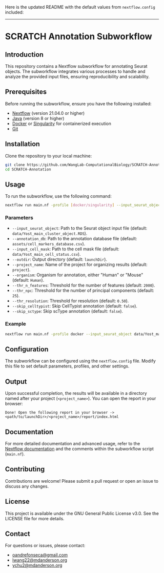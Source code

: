Here is the updated README with the default values from `nextflow.config` included:

---

# SCRATCH Annotation Subworkflow

## Introduction
This repository contains a Nextflow subworkflow for annotating Seurat objects. The subworkflow integrates various processes to handle and analyze the provided input files, ensuring reproducibility and scalability.

## Prerequisites
Before running the subworkflow, ensure you have the following installed:
- [Nextflow](https://www.nextflow.io/) (version 21.04.0 or higher)
- [Java](https://www.oracle.com/java/technologies/javase-downloads.html) (version 8 or higher)
- [Docker](https://www.docker.com/) or [Singularity](https://sylabs.io/singularity/) for containerized execution
- [Git](https://git-scm.com/)

## Installation
Clone the repository to your local machine:
```bash
git clone https://github.com/WangLab-ComputationalBiology/SCRATCH-Annotation.git
cd SCRATCH-Annotation
```

## Usage
To run the subworkflow, use the following command:
```bash
nextflow run main.nf -profile [docker/singularity] --input_seurat_object <path/to/seurat_object.RDS> --annotation_db <path/to/annotation_db> --project_name <project_name>
```

### Parameters
- `--input_seurat_object`: Path to the Seurat object input file (default: `data/Yost_main_cluster_object.RDS`).
- `--annotation_db`: Path to the annotation database file (default: `assets/cell_markers_database.csv`).
- `--input_cell_mask`: Path to the cell mask file (default: `data/Yost_main_cell_status.csv`).
- `--outdir`: Output directory (default: `launchDir`).
- `--project_name`: Name of the project for organizing results (default: `project`).
- `--organism`: Organism for annotation, either "Human" or "Mouse" (default: `Human`).
- `--thr_n_features`: Threshold for the number of features (default: `2000`).
- `--thr_npc`: Threshold for the number of principal components (default: `25`).
- `--thr_resolution`: Threshold for resolution (default: `0.50`).
- `--skip_celltypist`: Skip CellTypist annotation (default: `false`).
- `--skip_sctype`: Skip scType annotation (default: `false`).

### Example
```bash
nextflow run main.nf -profile docker --input_seurat_object data/Yost_main_cluster_object.RDS --annotation_db assets/cell_markers_database.csv --input_cell_mask data/Yost_main_cell_status.csv --outdir ./results --project_name Annotation_Project --organism Human --thr_n_features 2000 --thr_npc 25 --thr_resolution 0.50 --skip_celltypist false --skip_sctype false
```

## Configuration
The subworkflow can be configured using the `nextflow.config` file. Modify this file to set default parameters, profiles, and other settings.

## Output
Upon successful completion, the results will be available in a directory named after your project (`<project_name>`). You can open the report in your browser:
```plaintext
Done! Open the following report in your browser -> <path/to/launchDir>/<project_name>/report/index.html
```

## Documentation
For more detailed documentation and advanced usage, refer to the [Nextflow documentation](https://www.nextflow.io/docs/latest/index.html) and the comments within the subworkflow script (`main.nf`).

## Contributing
Contributions are welcome! Please submit a pull request or open an issue to discuss any changes.

## License
This project is available under the GNU General Public License v3.0. See the LICENSE file for more details.

## Contact
For questions or issues, please contact:
- oandrefonseca@gmail.com
- lwang22@mdanderson.org
- ychu2@mdanderson.org
